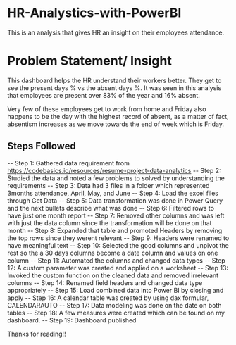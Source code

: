 # HR-Analystics-with-PowerBI
This is an analysis that gives HR an insight on their employees attendance.

# Problem Statement/ Insight
This dashboard helps the HR understand their workers better. They get to see the present days % vs the absent days %. 
It was seen in this analysis that employees are present over 83% of the year and 16% absent.

Very few of these employees get to work from home and Friday also happens to be the day with the highest record of absent, as a matter  of fact, absentism increases as we move towards the end of week which is Friday.

## Steps Followed
-- Step 1: Gathered data requirement from https://codebasics.io/resources/resume-project-data-analytics
-- Step 2: Studied the data and noted a few problems to solved by understanding the requirements
-- Step 3: Data had 3 files in a folder which represented 3months attendance, April, May, and June
-- Step 4: Load the excel files through Get Data
-- Step 5: Data transformation was done in Power Query and the next bullets describe what was done
-- Step 6: Filtered rows to have just one month report
-- Step 7: Removed other columns and was left with just the data column since the transformation will be done on that month
-- Step 8: Expanded that table and promoted Headers by removing the top rows since they werent relevant
-- Step 9: Headers were renamed to have meaningful text
-- Step 10: Selected the good columns and unpivot the rest so the a 30 days columns become a date column and values on one column
-- Step 11: Automated the columns and changed data types
-- Step 12: A custom parameter was created and applied on a worksheet
-- Step 13: Invoked the custom function on the cleaned data and removed irrelevant columns
-- Step 14: Renamed field headers and changed data type appropriately
-- Step 15: Load combined data into Power BI by closing and apply
-- Step 16: A calendar table was created by using dax formular, CALENDARAUTO
-- Step 17: Data modeling was done on the date on both tables
-- Step 18: A few measures were created which can be found on my dashboard.
-- Step 19: Dashboard published

Thanks for reading!!

